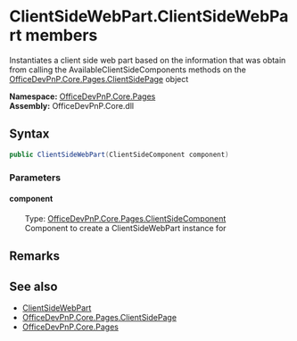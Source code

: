 # ClientSideWebPart.ClientSideWebPart members 
Instantiates a client side web part based on the information that was obtain from calling the AvailableClientSideComponents methods on the  [OfficeDevPnP.Core.Pages.ClientSidePage](OfficeDevPnP.Core.Pages.ClientSidePage.md)  object  

**Namespace:** [OfficeDevPnP.Core.Pages](OfficeDevPnP.Core.Pages.md)  
**Assembly:** OfficeDevPnP.Core.dll  
## Syntax
```C#
public ClientSideWebPart(ClientSideComponent component)
```
### Parameters
#### component  
&emsp;&emsp;Type: [OfficeDevPnP.Core.Pages.ClientSideComponent](OfficeDevPnP.Core.Pages.ClientSideComponent.md)  
&emsp;&emsp;Component to create a ClientSideWebPart instance for  


## Remarks
  
## See also
- [ClientSideWebPart](OfficeDevPnP.Core.Pages.ClientSideWebPart.md)
- [OfficeDevPnP.Core.Pages.ClientSidePage](OfficeDevPnP.Core.Pages.ClientSidePage.md)
- [OfficeDevPnP.Core.Pages](OfficeDevPnP.Core.Pages.md)
